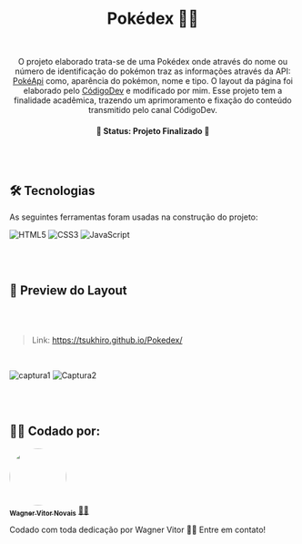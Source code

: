 <h1 align="center">Pokédex 🐱‍💻</h1>

<br>

<p align="center">O projeto elaborado trata-se de uma Pokédex onde através do nome ou número de identificação do pokémon traz as informações através da API: <a href="https://pokeapi.co/">PokéApi</a> como, aparência do pokémon, nome e tipo. O layout da página foi elaborado pelo <a href="https://www.youtube.com/watch?v=vdytGGKyJKE">CódigoDev</a> e modificado por mim. Esse projeto tem a finalidade acadêmica, trazendo um aprimoramento e fixação do conteúdo transmitido pelo canal CódigoDev.</p>
<h4 align="center"> 
	🚧 Status: Projeto Finalizado  🚧
</h4>

<br>
<br>

## 🛠 Tecnologias

As seguintes ferramentas foram usadas na construção do projeto:

![HTML5](https://img.shields.io/badge/html5-%23E34F26.svg?style=for-the-badge&logo=html5&logoColor=white)
![CSS3](https://img.shields.io/badge/css3-%231572B6.svg?style=for-the-badge&logo=css3&logoColor=white)
![JavaScript](https://img.shields.io/badge/javascript-%23323330.svg?style=for-the-badge&logo=javascript&logoColor=%23F7DF1E)

<br>
<br>

## 🎨 Preview do Layout

<br>
<br>

>Link: https://tsukhiro.github.io/Pokedex/

<br>

![captura1](https://user-images.githubusercontent.com/89936463/180073089-fbdb8100-5d19-4c97-bbc1-b7feb3f86a5f.JPG)
![Captura2](https://user-images.githubusercontent.com/89936463/180073101-71bfab0c-0574-44e4-b11e-718ac2019e11.JPG)


<br>
<br>


## 👩‍💻 Codado por:

<a href="https://www.linkedin.com/in/wagner-vitor-novais">
 <img style="border-radius: 50%;" src="https://avatars.githubusercontent.com/u/89936463?s=400&u=e299a61a15d52f1558fb44bd041f81fcbaa06b41&v=4" width="100px;" alt=""/>
 <br />
 <sub><b>Wagner Vitor Novais</b></sub></a> <a href="https://github.com/Tsukhiro" title="Wagner">👩‍💻</a>

<br>

Codado com toda dedicação por Wagner Vitor 👋🏽 Entre em contato!
 
